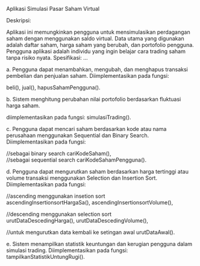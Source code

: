 Aplikasi Simulasi Pasar Saham Virtual 


Deskripsi: 

Aplikasi ini memungkinkan pengguna untuk mensimulasikan perdagangan saham 
dengan menggunakan saldo virtual. Data utama yang digunakan adalah daftar 
saham, harga saham yang berubah, dan portofolio pengguna. Pengguna aplikasi 
adalah individu yang ingin belajar cara trading saham tanpa risiko nyata. 
Spesifikasi: ...

a. Pengguna dapat menambahkan, mengubah, dan menghapus transaksi 
pembelian dan penjualan saham. 
Diimplementasikan pada fungsi:

beli(), 
jual(), 
hapusSahamPengguna(). 



b. Sistem menghitung perubahan nilai portofolio berdasarkan fluktuasi harga 
saham. 

diimplementasikan pada fungsi:
simulasiTrading(). 

c. Pengguna dapat mencari saham berdasarkan kode atau nama perusahaan 
menggunakan Sequential dan Binary Search. 
Diimplementasikan pada fungsi:

//sebagai binary search 
cariKodeSaham(),   
//sebagai sequential search
cariKodeSahamPengguna().    



d. Pengguna dapat mengurutkan saham berdasarkan harga tertinggi atau volume 
transaksi menggunakan Selection dan Insertion Sort. 
Diimplementasikan pada fungsi:

//ascending menggunakan insetion sort   
ascendingInsertionsortHargaSa(), 
ascendingInsertionsortVolume(), 

//descending menggunakan selection sort   
urutDataDescedingHarga(), 
urutDataDescedingVolume(), 

//untuk mengurutkan data kembali ke setingan awal
urutDataAwal().



e. Sistem menampilkan statistik keuntungan dan kerugian pengguna dalam 
simulasi trading.
Diimplementasikan pada fungsi:
tampilkanStatistikUntungRugi().  




